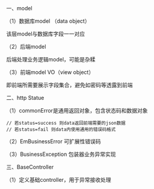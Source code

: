 一、model

（1）数据库model （data object）

该层model与数据库字段一一对应

（2）后端model

后端处理业务逻辑model，可能是杂糅

（3）前端model VO（view object）

即前端所需要展示字段集合，避免如密码等透露到前端

二、http Statue

（1）commonError是通用返回对象，包含状态码和数据对象

```
// 若status=success 则data返回前端需要的json数据
// 若status=fail 则data内使用通用的错误码格式
```

（2）EmBusinessError 可扩展性错误码

（3）BusinessException 包装器业务异常实现

三、BaseController

（1）定义基础controller，用于异常接收处理
